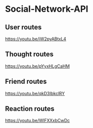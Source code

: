 # Social-Network-API

## User routes
https://youtu.be/iW2pyABtxL4

## Thought routes
https://youtu.be/pYyxHLgCaHM

## Friend routes
https://youtu.be/qkD3IbkclRY

## Reaction routes
https://youtu.be/WlFXXxbCwDc